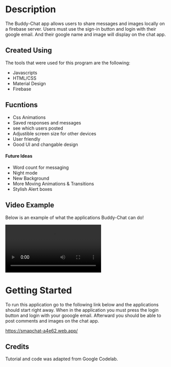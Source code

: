# Description 

The Buddy-Chat app allows users to share messages and images locally on a firebase server. Users must use the sign-in button and login with their google email. And their google name and image will display on the chat app.

## Created Using 

The tools that were used for this program are the following: 
- Javascripts
- HTML/CSS
- Material Design
- Firebase

## Fucntions 
- Css Animations 
- Saved responses and messages 
- see which users posted 
- Adjustible screen size for other devices
- User friendly 
- Good UI and changable design

#### Future Ideas
- Word count for messaging
- Night mode 
- New Background 
- More Moving Animations & Transitions
- Stylish Alert boxes

## Video Example
Below is an example of what the applications Buddy-Chat can do!

![](https://firebasestorage.googleapis.com/v0/b/smapchat-a4e62.appspot.com/o/sample%2FChat%20App%20-%20Screen%20Recording%20.mov?alt=media&token=a5fda9eb-1e09-4a43-903e-c16d24dd0a40)

# Getting Started 

To run this application go to the following link below and the applications should start right away. When in the application you must press the login button and login with your gooogle email. Afterward you should be able to post comments and images on the chat app.

https://smapchat-a4e62.web.app/ 

## Credits
Tutorial and code was adapted from Google Codelab.
